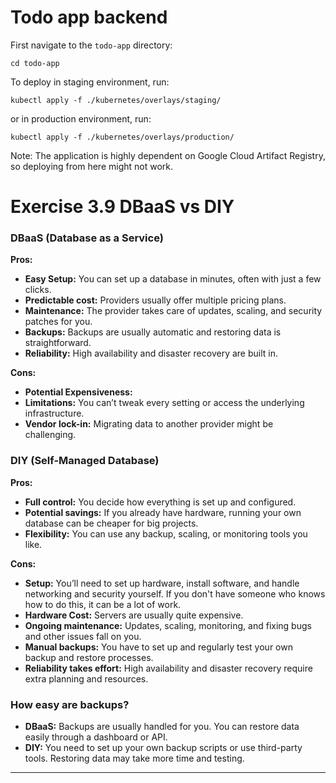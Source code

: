 # Todo app backend

First navigate to the `todo-app` directory:

```shell
cd todo-app
```

To deploy in staging environment, run:

```shell
kubectl apply -f ./kubernetes/overlays/staging/
```

or in production environment, run:

```shell
kubectl apply -f ./kubernetes/overlays/production/
```

Note: The application is highly dependent on Google Cloud Artifact Registry, so deploying from here might not work.

# Exercise 3.9 DBaaS vs DIY

### DBaaS (Database as a Service)

**Pros:**
- **Easy Setup:** You can set up a database in minutes, often with just a few clicks.
- **Predictable cost:** Providers usually offer multiple pricing plans.
- **Maintenance:** The provider takes care of updates, scaling, and security patches for you.
- **Backups:** Backups are usually automatic and restoring data is straightforward.
- **Reliability:** High availability and disaster recovery are built in.

**Cons:**
- **Potential Expensiveness:** 
- **Limitations:** You can’t tweak every setting or access the underlying infrastructure.
- **Vendor lock-in:** Migrating data to another provider might be challenging.

### DIY (Self-Managed Database)

**Pros:**
- **Full control:** You decide how everything is set up and configured.
- **Potential savings:** If you already have hardware, running your own database can be cheaper for big projects.
- **Flexibility:** You can use any backup, scaling, or monitoring tools you like.

**Cons:**
- **Setup:** You’ll need to set up hardware, install software, and handle networking and security yourself. If you 
  don't have someone who knows how to do this, it can be a lot of work.
- **Hardware Cost:** Servers are usually quite expensive.
- **Ongoing maintenance:** Updates, scaling, monitoring, and fixing bugs and other issues fall on you.
- **Manual backups:** You have to set up and regularly test your own backup and restore processes.
- **Reliability takes effort:** High availability and disaster recovery require extra planning and resources.

### How easy are backups?

- **DBaaS:** Backups are usually handled for you. You can restore data easily through a dashboard or API.
- **DIY:** You need to set up your own backup scripts or use third-party tools. Restoring data may take more time and testing.

---
